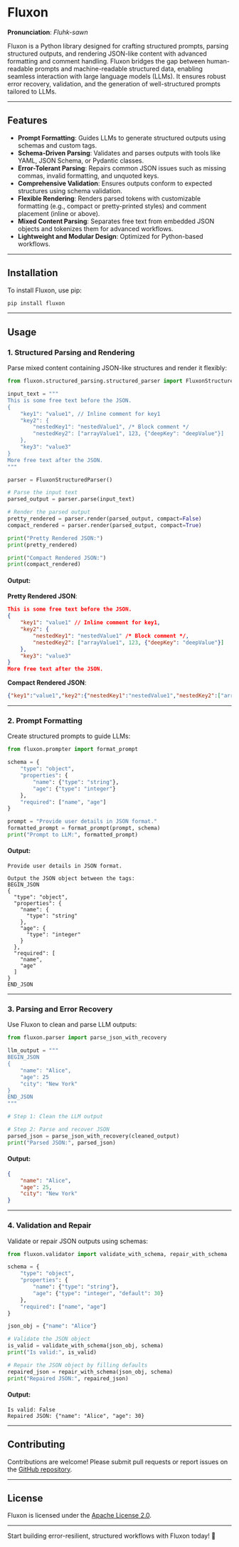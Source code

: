 # Fluxon

**Pronunciation**: *Fluhk-sawn*

Fluxon is a Python library designed for crafting structured prompts, parsing structured outputs, and rendering JSON-like content with advanced formatting and comment handling. Fluxon bridges the gap between human-readable prompts and machine-readable structured data, enabling seamless interaction with large language models (LLMs). It ensures robust error recovery, validation, and the generation of well-structured prompts tailored to LLMs.

---

## Features

- **Prompt Formatting**: Guides LLMs to generate structured outputs using schemas and custom tags.
- **Schema-Driven Parsing**: Validates and parses outputs with tools like YAML, JSON Schema, or Pydantic classes.
- **Error-Tolerant Parsing**: Repairs common JSON issues such as missing commas, invalid formatting, and unquoted keys.
- **Comprehensive Validation**: Ensures outputs conform to expected structures using schema validation.
- **Flexible Rendering**: Renders parsed tokens with customizable formatting (e.g., compact or pretty-printed styles) and comment placement (inline or above).
- **Mixed Content Parsing**: Separates free text from embedded JSON objects and tokenizes them for advanced workflows.
- **Lightweight and Modular Design**: Optimized for Python-based workflows.

---

## Installation

To install Fluxon, use pip:

```bash
pip install fluxon
```

---

## Usage

### 1. Structured Parsing and Rendering

Parse mixed content containing JSON-like structures and render it flexibly:

```python
from fluxon.structured_parsing.structured_parser import FluxonStructuredParser

input_text = """
This is some free text before the JSON.
{
    "key1": "value1", // Inline comment for key1
    "key2": { 
        "nestedKey1": "nestedValue1", /* Block comment */
        "nestedKey2": ["arrayValue1", 123, {"deepKey": "deepValue"}]
    },
    "key3": "value3"
}
More free text after the JSON.
"""

parser = FluxonStructuredParser()

# Parse the input text
parsed_output = parser.parse(input_text)

# Render the parsed output
pretty_rendered = parser.render(parsed_output, compact=False)
compact_rendered = parser.render(parsed_output, compact=True)

print("Pretty Rendered JSON:")
print(pretty_rendered)

print("Compact Rendered JSON:")
print(compact_rendered)
```

#### Output:

**Pretty Rendered JSON**:

```json
This is some free text before the JSON.
{
    "key1": "value1" // Inline comment for key1,
    "key2": {
        "nestedKey1": "nestedValue1" /* Block comment */,
        "nestedKey2": ["arrayValue1", 123, {"deepKey": "deepValue"}]
    },
    "key3": "value3"
}
More free text after the JSON.
```

**Compact Rendered JSON**:

```json
{"key1":"value1","key2":{"nestedKey1":"nestedValue1","nestedKey2":["arrayValue1",123,{"deepKey":"deepValue"}]},"key3":"value3"}
```

---

### 2. Prompt Formatting

Create structured prompts to guide LLMs:

```python
from fluxon.prompter import format_prompt

schema = {
    "type": "object",
    "properties": {
        "name": {"type": "string"},
        "age": {"type": "integer"}
    },
    "required": ["name", "age"]
}

prompt = "Provide user details in JSON format."
formatted_prompt = format_prompt(prompt, schema)
print("Prompt to LLM:", formatted_prompt)
```

#### Output:

```
Provide user details in JSON format.

Output the JSON object between the tags:
BEGIN_JSON
{
  "type": "object",
  "properties": {
    "name": {
      "type": "string"
    },
    "age": {
      "type": "integer"
    }
  },
  "required": [
    "name",
    "age"
  ]
}
END_JSON
```

---

### 3. Parsing and Error Recovery

Use Fluxon to clean and parse LLM outputs:

```python
from fluxon.parser import parse_json_with_recovery

llm_output = """
BEGIN_JSON
{
    "name": "Alice",
    "age": 25
    "city": "New York"
}
END_JSON
"""

# Step 1: Clean the LLM output

# Step 2: Parse and recover JSON
parsed_json = parse_json_with_recovery(cleaned_output)
print("Parsed JSON:", parsed_json)
```

#### Output:

```json
{
    "name": "Alice",
    "age": 25,
    "city": "New York"
}
```

---

### 4. Validation and Repair

Validate or repair JSON outputs using schemas:

```python
from fluxon.validator import validate_with_schema, repair_with_schema

schema = {
    "type": "object",
    "properties": {
        "name": {"type": "string"},
        "age": {"type": "integer", "default": 30}
    },
    "required": ["name", "age"]
}

json_obj = {"name": "Alice"}

# Validate the JSON object
is_valid = validate_with_schema(json_obj, schema)
print("Is valid:", is_valid)

# Repair the JSON object by filling defaults
repaired_json = repair_with_schema(json_obj, schema)
print("Repaired JSON:", repaired_json)
```

#### Output:

```
Is valid: False
Repaired JSON: {"name": "Alice", "age": 30}
```

---

## Contributing

Contributions are welcome! Please submit pull requests or report issues on the [GitHub repository](https://github.com/ymitiku/fluxon).

---

## License

Fluxon is licensed under the [Apache License 2.0](LICENSE).

---

Start building error-resilient, structured workflows with Fluxon today! 🚀

